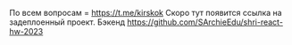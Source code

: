 По всем вопросам = https://t.me/kirskok Скоро тут появится ссылка на задеплоенный проект. Бэкенд https://github.com/SArchieEdu/shri-react-hw-2023
